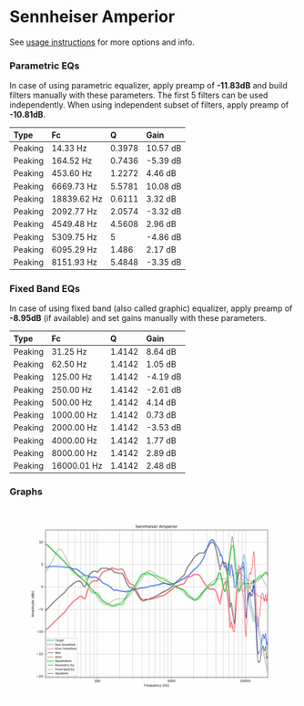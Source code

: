 # Sennheiser Amperior
See [usage instructions](https://github.com/jaakkopasanen/AutoEq#usage) for more options and info.

### Parametric EQs
In case of using parametric equalizer, apply preamp of **-11.83dB** and build filters manually
with these parameters. The first 5 filters can be used independently.
When using independent subset of filters, apply preamp of **-10.81dB**.

| Type    | Fc          |      Q | Gain     |
|:--------|:------------|:-------|:---------|
| Peaking | 14.33 Hz    | 0.3978 | 10.57 dB |
| Peaking | 164.52 Hz   | 0.7436 | -5.39 dB |
| Peaking | 453.60 Hz   | 1.2272 | 4.46 dB  |
| Peaking | 6669.73 Hz  | 5.5781 | 10.08 dB |
| Peaking | 18839.62 Hz | 0.6111 | 3.32 dB  |
| Peaking | 2092.77 Hz  | 2.0574 | -3.32 dB |
| Peaking | 4549.48 Hz  | 4.5608 | 2.96 dB  |
| Peaking | 5309.75 Hz  | 5      | -4.86 dB |
| Peaking | 6095.29 Hz  | 1.486  | 2.17 dB  |
| Peaking | 8151.93 Hz  | 5.4848 | -3.35 dB |

### Fixed Band EQs
In case of using fixed band (also called graphic) equalizer, apply preamp of **-8.95dB**
(if available) and set gains manually with these parameters.

| Type    | Fc          |      Q | Gain     |
|:--------|:------------|:-------|:---------|
| Peaking | 31.25 Hz    | 1.4142 | 8.64 dB  |
| Peaking | 62.50 Hz    | 1.4142 | 1.05 dB  |
| Peaking | 125.00 Hz   | 1.4142 | -4.19 dB |
| Peaking | 250.00 Hz   | 1.4142 | -2.61 dB |
| Peaking | 500.00 Hz   | 1.4142 | 4.14 dB  |
| Peaking | 1000.00 Hz  | 1.4142 | 0.73 dB  |
| Peaking | 2000.00 Hz  | 1.4142 | -3.53 dB |
| Peaking | 4000.00 Hz  | 1.4142 | 1.77 dB  |
| Peaking | 8000.00 Hz  | 1.4142 | 2.89 dB  |
| Peaking | 16000.01 Hz | 1.4142 | 2.48 dB  |

### Graphs
![](./Sennheiser%20Amperior.png)